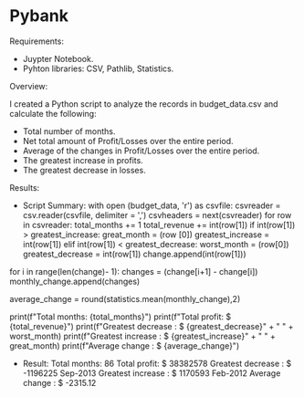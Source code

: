 # Pybank

Requirements:
  - Juypter Notebook.
  - Pyhton libraries: CSV, Pathlib, Statistics.

Overview:

I created a Python script to analyze the records in budget_data.csv and calculate the following:
  - Total number of months.
  - Net total amount of Profit/Losses over the entire period.
  - Average of the changes in Profit/Losses over the entire period.
  - The greatest increase in profits.
  - The greatest decrease in losses.  

Results:

- Script Summary:
   with open (budget_data, 'r') as csvfile:
    csvreader = csv.reader(csvfile, delimiter = ',')
    csvheaders = next(csvreader)
    for row in csvreader:
        total_months += 1
        total_revenue += int(row[1])
        if int(row[1]) > greatest_increase:
            great_month = (row [0])
            greatest_increase = int(row[1])
        elif int(row[1]) < greatest_decrease:
            worst_month = (row[0])
            greatest_decrease = int(row[1])
        change.append(int(row[1]))
        
for i in range(len(change)- 1):
    changes = (change[i+1] - change[i])
    monthly_change.append(changes)   

average_change = round(statistics.mean(monthly_change),2)

print(f"Total months: {total_months}")
print(f"Total profit: $ {total_revenue}")
print(f"Greatest decrease : $ {greatest_decrease}" + " " + worst_month)
print(f"Greatest increase : $ {greatest_increase}" + " " + great_month)
print(f"Average change : $ {average_change}")
 
  
- Result:
  Total months: 86
  Total profit: $ 38382578
  Greatest decrease : $ -1196225 Sep-2013
  Greatest increase : $ 1170593 Feb-2012
  Average change : $ -2315.12



